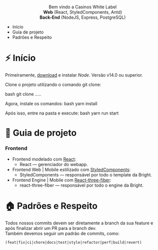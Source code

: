 <h1 align="center">
</h1>

<p align="center">Bem vindo a Casinos White Label<br/> <b>Web</b> (React, StyledComponents, Antd)<br/><b>Back-End</b> (NodeJS, Express, PostgreSQL)

<!-- - [About us](#about-us) -->

- Início
- Guia de projeto
- Padrões e Respeito
<!-- - [Git Integration](#git-integration) -->

<!-- # 🏠 About-us -->

# ⚡️ Início
Primeiramente, [download](https://nodejs.org/pt-br/download/) e instalar *Node*. Versão v14.0 ou superior.

Clone o projeto utilizando o comando git clone:

bash
git clone .....


Agora, instale os comandos:
bash
yarn install

Após isso, entre na pasta e execute:
bash
yarn run start


# 📖 Guia de projeto
### Frontend

- Frontend modelado com [React](https://reactjs.org/):
  - React — gerenciador do webapp.
- Frontend Web | Mobile estilizado com [StyledComponents](https://styled-components.com/):
  - StyledComponents — responsável por todo o template da Bright.
- Frontend Engine | Mobile com [React-three-fiber](https://docs.pmnd.rs/react-three-fiber/getting-started/introduction):
  - react-three-fiber — responsável por todo o engine da Bright.

# 🏠 Padrões e Respeito
Todos nossos commits devem ser diretamente a branch da sua feature e após finalizar abrir um PR para a branch dev.
<br/>
Também devemos seguir um padrão de commits, como:

```
(feat|fix|ci|chore|docs|test|style|refactor|perf|build|revert)
